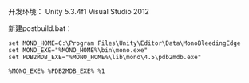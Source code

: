 开发环境：
Unity 5.3.4f1
Visual Studio 2012


新建postbuild.bat：
```
set MONO_HOME=C:\Program Files\Unity\Editor\Data\MonoBleedingEdge
set MONO_EXE="%MONO_HOME%\bin\mono.exe"
set PDB2MDB_EXE="%MONO_HOME%\lib\mono\4.5\pdb2mdb.exe"

%MONO_EXE% %PDB2MDB_EXE% %1
```
